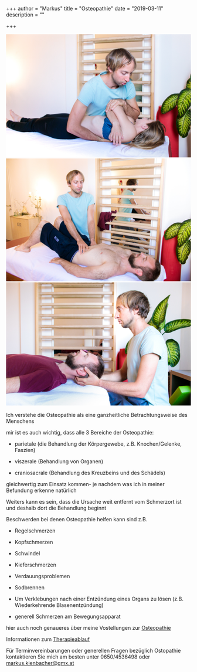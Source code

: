 +++
author = "Markus"
title = "Osteopathie"
date = "2019-03-11"
description = ""

+++

<img src="/img/osteopathie 3.jpg" >

<img src="/img/osteopathie 1.jpg" >

<img src="/img/osteopathie 2.jpg" >


Ich verstehe die Osteopathie als eine ganzheitliche Betrachtungsweise des Menschens

mir ist es auch wichtig, dass alle 3 Bereiche der Osteopathie:
* parietale (die Behandlung der Körpergewebe, z.B. Knochen/Gelenke, Faszien)

* viszerale (Behandlung von Organen) 

* craniosacrale (Behandlung des Kreuzbeins und des Schädels)

 gleichwertig zum Einsatz kommen- je nachdem was ich in meiner Befundung erkenne natürlich

Weiters kann es sein, dass die Ursache weit entfernt vom Schmerzort ist und deshalb dort die Behandlung beginnt

Beschwerden bei denen Osteopathie helfen kann sind z.B.
* Regelschmerzen

* Kopfschmerzen

* Schwindel

* Kieferschmerzen

* Verdauungsproblemen

* Sodbrennen

* Um Verklebungen nach einer Entzündung eines Organs zu lösen (z.B. Wiederkehrende Blasenentzündung)

* generell Schmerzen am Bewegungsapparat

hier auch noch genaueres über meine Vostellungen zur [Osteopathie](/osteopathiemeinesicht)

Informationen zum [Therapieablauf](/infoszurtherapie)

Für Terminvereinbarungen oder generellen Fragen bezüglich Ostopathie kontaktieren Sie mich am besten unter 0650/4536498 oder markus.kienbacher@gmx.at
